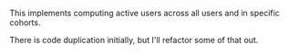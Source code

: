 This implements computing active users across all users and in specific cohorts.

There is code duplication initially, but I'll refactor some of that out.
